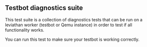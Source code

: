 ## Testbot diagnostics suite

This test suite is a collection of diagnostics tests that can be run on a leviathan worker (testbot or Qemu instance) in order to test if all functionality works.

You can run this test to make sure your testbot is working correctly.

